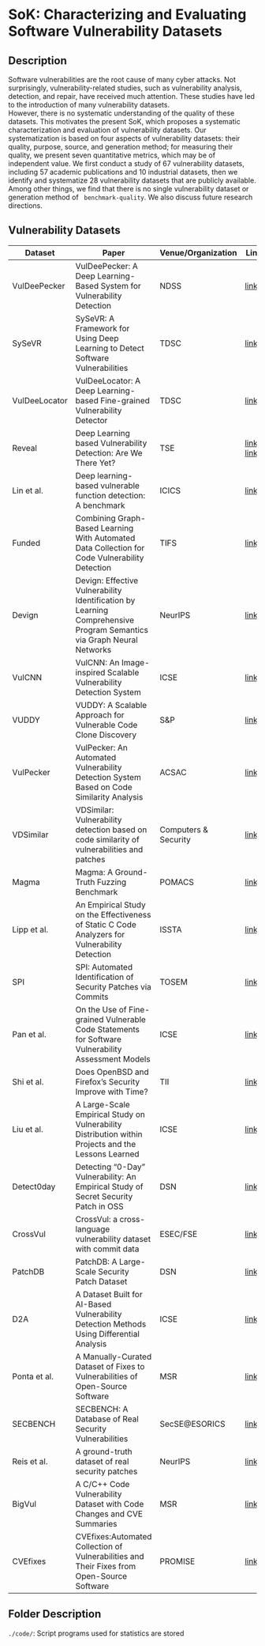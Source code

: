 # SoK: Characterizing and Evaluating Software Vulnerability Datasets

## Description

Software vulnerabilities are the root cause of many cyber attacks. Not surprisingly, vulnerability-related studies, such as vulnerability analysis, detection, and repair, have received much attention. These studies have led to the introduction of many vulnerability datasets.  
However, there is no systematic understanding of the quality of these datasets.
This motivates the present SoK, which proposes a systematic characterization and evaluation of vulnerability datasets. Our systematization is based on four aspects of vulnerability datasets: their quality, purpose, source, and generation method; for measuring their quality, we present seven quantitative metrics, which may be of independent value.
We first conduct a study of 67 vulnerability datasets, including 57 academic publications and 10 industrial datasets, then we identify and systematize 28 vulnerability datasets that are publicly available.
Among other things, we find that there is no single vulnerability dataset or generation method of `` benchmark-quality``. We also discuss future research directions.

## Vulnerability Datasets

| Dataset | Paper | Venue/Organization | Link |
| --- | --- | --- | --- |
| VulDeePecker | VulDeePecker: A Deep Learning-Based System for Vulnerability Detection | NDSS | [link](https://github.com/CGCL-codes/VulDeePecker) |
| SySeVR | SySeVR: A Framework for Using Deep Learning to Detect Software Vulnerabilities | TDSC | [link](https://github.com/SySeVR/SySeVR) |
| VulDeeLocator | VulDeeLocator: A Deep Learning-based Fine-grained Vulnerability Detector | TDSC | [link](https://github.com/VulDeeLocator/VulDeeLocator) |
| Reveal | Deep Learning based Vulnerability Detection: Are We There Yet? | TSE | [link](https://drive.google.com/file/d/1x6hoF7G-tSYxg8AFybggypLZgMGDNHfF) [link2](https://github.com/VulDetProject/ReVeal)|
| Lin et al. | Deep learning-based vulnerable function detection: A benchmark | ICICS | [link](https://github.com/Seahymn2019/Function-level-Vulnerability-Dataset/tree/master/Data) |
| Funded | Combining Graph-Based Learning With Automated Data Collection for Code Vulnerability Detection | TIFS | [link](https://github.com/HuantWang/FUNDED_NISL) |
| Devign | Devign: Effective Vulnerability Identification by Learning Comprehensive Program Semantics via Graph Neural Networks | NeurIPS | [link](https://sites.google.com/view/devign) |
| VulCNN | VulCNN: An Image-inspired Scalable Vulnerability Detection System | ICSE | [link](https://github.com/CGCL-codes/VulCNN) |
| VUDDY | VUDDY: A Scalable Approach for Vulnerable Code Clone Discovery | S&P | [link](https://github.com/squizz617/vuddy) |
| VulPecker | VulPecker: An Automated Vulnerability Detection System Based on Code Similarity Analysis | ACSAC | [link](https://github.com/vulpecker/Vulpecker) |
| VDSimilar | VDSimilar: Vulnerability detection based on code similarity of vulnerabilities and patches | Computers & Security | [link](https://github.com/sunhao123456789/siamese_dataset) |
| Magma | Magma: A Ground-Truth Fuzzing Benchmark | POMACS | [link](https://github.com/HexHive/magma) |
| Lipp et al. | An Empirical Study on the Effectiveness of Static C Code Analyzers for Vulnerability Detection | ISSTA | [link](https://doi.org/10.5281/zenodo.6515687) |
| SPI | SPI: Automated Identification of Security Patches via Commits | TOSEM | [link](https://sites.google.com/view/du-commits/home) |
| Pan et al. | On the Use of Fine-grained Vulnerable Code Statements for Software Vulnerability Assessment Models | ICSE | [link](https://figshare.com/articles/online_resource/TreeVul_-_Replication_Package/19727050) |
| Shi et al. | Does OpenBSD and Firefox’s Security Improve with Time? | TII | [link](https://github.com/VulnSet/BetterOrWorse) |
| Liu et al. | A Large-Scale Empirical Study on Vulnerability Distribution within Projects and the Lessons Learned | ICSE | [link](https://github.com/twelveand0/CarrotsBlender) |
| Detect0day | Detecting “0-Day” Vulnerability: An Empirical Study of Secret Security Patch in OSS | DSN | [link](https://github.com/SecretPatch/Dataset) |
| CrossVul | CrossVul: a cross-language vulnerability dataset with commit data | ESEC/FSE | [link](https://zenodo.org/record/4734050#.Y_YRtexBy3I) |
| PatchDB | PatchDB: A Large-Scale Security Patch Dataset | DSN | [link](https://github.com/SunLab-GMU/PatchDB) |
| D2A | A Dataset Built for AI-Based Vulnerability Detection Methods Using Differential Analysis  | ICSE | [link](https://github.com/IBM/D2A#using-the-dataset) |
| Ponta et al. | A Manually-Curated Dataset of Fixes to Vulnerabilities of Open-Source Software | MSR | [link](https://github.com/SAP/project-kb/tree/main/MSR2019) |
| SECBENCH | SECBENCH: A Database of Real Security Vulnerabilities | SecSE@ESORICS | [link](https://tqrg.github.io/secbench/ ) |
| Reis et al. | A ground-truth dataset of real security patches | NeurIPS | [link](https://github.com/TQRG/security-patches-dataset) |
| BigVul | A C/C++ Code Vulnerability Dataset with Code Changes and CVE Summaries | MSR | [link](https://github.com/ZeoVan/MSR_20_Code_Vulnerability_CSV_Dataset) |
| CVEfixes | CVEfixes:Automated Collection of Vulnerabilities and Their Fixes from Open-Source Software  | PROMISE | [link](https://github.com/secureIT-project/CVEfixes/blob/main/Doc/DataDictionary.md) |

## Folder Description
`./code/`: Script programs used for statistics are stored
